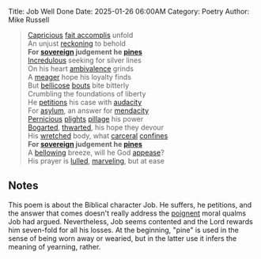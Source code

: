 Title: Job Well Done
Date: 2025-01-26 06:00AM
Category: Poetry
Author: Mike Russell

> [Capricious](https://www.merriam-webster.com/dictionary/Capricious) [fait accomplis](https://www.merriam-webster.com/dictionary/accomplis) unfold<br>
An unjust [reckoning](https://www.merriam-webster.com/dictionary/reckoning) to behold<br>
**For [sovereign](https://www.merriam-webster.com/dictionary/sovereign) judgement he [pines](https://www.merriam-webster.com/dictionary/pines)<br>**
[Incredulous](https://www.merriam-webster.com/dictionary/Incredulous) seeking for silver lines<br>
On his heart [ambivalence](https://www.merriam-webster.com/dictionary/ambivalence) grinds<br>
A [meager](https://www.merriam-webster.com/dictionary/meager) hope his loyalty finds<br>
But [bellicose](https://www.merriam-webster.com/dictionary/bellicose) [bouts](https://www.merriam-webster.com/dictionary/bouts) bite bitterly<br>
Crumbling the foundations of liberty<br>
He [petitions](https://www.merriam-webster.com/dictionary/petitions) his case with [audacity](https://www.merriam-webster.com/dictionary/audacity)<br>
For [asylum](https://www.merriam-webster.com/dictionary/asylum), an answer for [mendacity](https://www.merriam-webster.com/dictionary/mendacity)<br>
[Pernicious](https://www.merriam-webster.com/dictionary/Pernicious) [plights](https://www.merriam-webster.com/dictionary/plights) [pillage](https://www.merriam-webster.com/dictionary/pillage) his power<br>
[Bogarted](https://www.merriam-webster.com/dictionary/Bogarted), [thwarted](https://www.merriam-webster.com/dictionary/thwarted), his hope they devour<br>
His [wretched](https://www.merriam-webster.com/dictionary/wretched) body, what [carceral](https://www.merriam-webster.com/dictionary/carceral) [confines](https://www.merriam-webster.com/dictionary/confines)<br>
**For [sovereign](https://www.merriam-webster.com/dictionary/sovereign) judgement he [pines](https://www.merriam-webster.com/dictionary/pines)<br>**
A [bellowing](https://www.merriam-webster.com/dictionary/bellowing) breeze, will he God [appease](https://www.merriam-webster.com/dictionary/appease)?<br>
His prayer is [lulled](https://www.merriam-webster.com/dictionary/lulled), [marveling](https://www.merriam-webster.com/dictionary/marveling), but at ease

## Notes

This poem is about the Biblical character Job. He suffers, he petitions, and the answer that comes doesn't really address the [poignent](https://www.merriam-webster.com/dictionary/poignant) moral qualms Job had argued. Nevertheless, Job seems contented and the Lord rewards him seven-fold for all his losses. At the beginning, "pine" is used in the sense of being worn away or wearied, but in the latter use it infers the meaning of yearning, rather.
